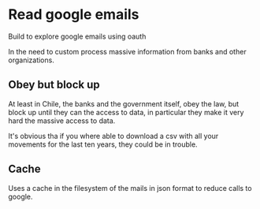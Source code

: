# Read google emails

Build to explore google emails using oauth

In the need to custom process massive information from banks and other organizations.

## Obey but block up

At least in Chile, the banks and the government itself, obey the law, but block up until
they can the access to data, in particular they make it very hard the massive access to data.

It's obvious tha if you where able to download a csv with all your movements for the last
ten years, they could be in trouble.

## Cache

Uses a cache in the filesystem of the mails in json format to reduce calls to google.
